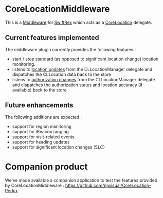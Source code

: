 # CoreLocationMiddleware

This is a [Middleware](https://github.com/SwiftRex/SwiftRex#middleware) for [SwiftRex](https://github.com/SwiftRex/SwiftRex) which acts as a [CoreLocation](https://developer.apple.com/documentation/corelocation) delegate.

## Current features implemented

The middleware plugin currently provides the following features : 
* start / stop standard (as opposed to significant location change) location monitoring.
* listens to [location updates](https://developer.apple.com/documentation/corelocation/cllocationmanagerdelegate/1423615-locationmanager) from the CLLocationManager delegate and dispatches the CLLocation data back to the store
* listens to [authorization changes](https://developer.apple.com/documentation/corelocation/cllocationmanagerdelegate/3563956-locationmanagerdidchangeauthoriz) from the CLLocationManager delegate and dispatches the authorization status and location accuracy (if available) back to the store

## Future enhancements

The following additions are expected : 
* support for region monitoring
* support for iBeacon ranging
* support for visit-related events
* support for heading updates
* support for significant location changes (SLC)

# Companion product

We've made available a companion application to test the features provided by CoreLocationMiddleware : 
https://github.com/npvisual/CoreLocation-Redux
